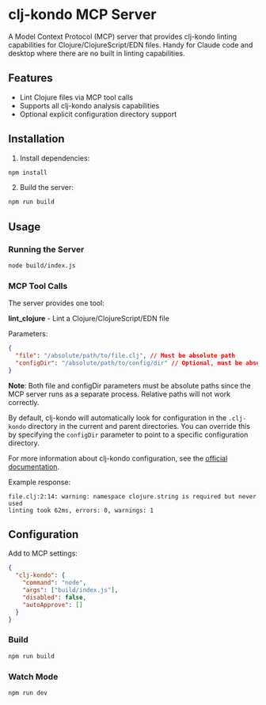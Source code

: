 # clj-kondo MCP Server

A Model Context Protocol (MCP) server that provides clj-kondo linting capabilities for Clojure/ClojureScript/EDN files. Handy for Claude code and desktop where there are no built in linting capabilities.

## Features

- Lint Clojure files via MCP tool calls
- Supports all clj-kondo analysis capabilities
- Optional explicit configuration directory support

## Installation

1. Install dependencies:
```bash
npm install
```

2. Build the server:
```bash
npm run build
```

## Usage

### Running the Server
```bash
node build/index.js
```

### MCP Tool Calls
The server provides one tool:

**lint_clojure** - Lint a Clojure/ClojureScript/EDN file

Parameters:
```json
{
  "file": "/absolute/path/to/file.clj", // Must be absolute path
  "configDir": "/absolute/path/to/config/dir" // Optional, must be absolute path if provided
}
```

**Note**: Both file and configDir parameters must be absolute paths since the MCP server runs as a separate process. Relative paths will not work correctly.

By default, clj-kondo will automatically look for configuration in the `.clj-kondo` directory in the current and parent directories. You can override this by specifying the `configDir` parameter to point to a specific configuration directory.

For more information about clj-kondo configuration, see the [official documentation](https://github.com/clj-kondo/clj-kondo/blob/master/doc/config.md).

Example response:
```
file.clj:2:14: warning: namespace clojure.string is required but never used
linting took 62ms, errors: 0, warnings: 1
```

## Configuration

Add to MCP settings:
```json
{
  "clj-kondo": {
    "command": "node",
    "args": ["build/index.js"],
    "disabled": false,
    "autoApprove": []
  }
}
```

### Build
```bash
npm run build
```

### Watch Mode
```bash
npm run dev
```
